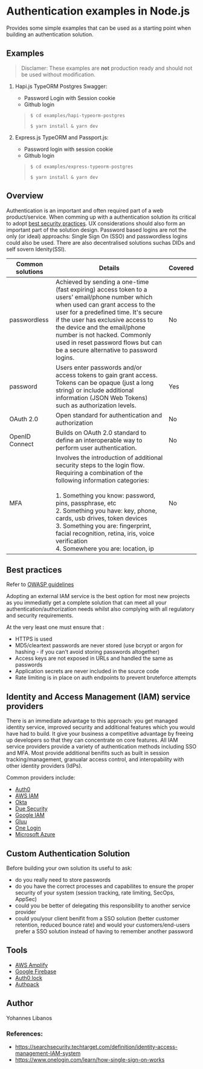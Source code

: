 # Authentication examples in Node.js

Provides some simple examples that can be used as a starting point when building an authentication solution.


## Examples
> Disclamer: These examples are **not** production ready and should not be used without modification.

1. Hapi.js TypeORM Postgres Swagger: 
    * Password Login with Session cookie
    * Github login 
    > `$ cd examples/hapi-typeorm-postgres`
    >
    > `$ yarn install & yarn dev`

1. Express.js TypeORM and Passport.js:
    * Password login with session cookie
    * Github login
    > `$ cd examples/express-typeorm-postgres`
    >
    > `$ yarn install & yarn dev`

## Overview

Authentication is an important and often required part of a web product/service. When comming up with a authentication solution its critical to adopt [best security practices](#best-practices). UX considerations should also form an important part of the solution design. Password based logins are not the only (or ideal) approachs: Single Sign On (SSO) and passwordless logins could also be used. There are also decentralised solutions suchas DIDs and self sovern Idenity(SSI).

Common solutions|Details|Covered
-|-|-
passwordless |Achieved by sending a one-time (fast expiring) access token to a users' email/phone number which when used can grant access to the user for a predefined time. It's secure if the user has exclusive access to the device and the email/phone number is not hacked. Commonly used in reset password flows but can be a secure alternative to password logins.  |No
password| Users enter passwords and/or  access tokens to gain grant access. Tokens can be opaque (just a long string) or include additional information (JSON Web Tokens) such as authorization levels.|Yes
OAuth 2.0|Open standard for authentication and authorization|No
OpenID Connect| Builds on OAuth 2.0 standard to define an interoperable way to perform user authentication.|No
MFA|Involves the introduction of additional security steps to the login flow. Requiring a combination of the following information categories: <br/><br/>1. Something you know: password, pins, passphrase, etc<br/>2. Something you have: key, phone, cards, usb drives, token devices <br/>3. Something you are: fingerprint, facial recognition, retina, iris, voice verification<br/>4. Somewhere you are: location, ip|No


## Best practices
Refer to [OWASP guidelines](https://cheatsheetseries.owasp.org/cheatsheets/Authentication_Cheat_Sheet.html) 

Adopting an external IAM service is the best option for most new projects as you immediatly get a complete solution that can meet all your authentication/authorization needs whilst also complying with all regulatory and security requirements.

At the very least one must ensure that :
- HTTPS is used
- MD5/cleartext passwords are never stored (use bcrypt or argon for hashing - if you can't avoid storing passwords altogether)
- Access keys are not exposed in URLs and handled the same as passwords
- Application secrets are never included in the source code
- Rate limiting is in place on auth endpoints to prevent bruteforce attempts


## Identity and Access Management (IAM) service providers
There is an immediate advantage to this approach: you get managed identity service, improved security and additional features which you would have had to build. It give your business a competitive advantage by freeing up developers so that they can concentrate on core features. All IAM service providers provide a variety of authentication methods including SSO and MFA. Most provide additional benifits such as built in session tracking/management, granualar access control, and interopability with other identity providers (IdPs). 

Common providers include:
- [Auth0](https://auth0.com/user-management/)
- [AWS IAM](https://aws.amazon.com/single-sign-on/)
- [Okta](https://www.okta.com/customer-identity/)
- [Due Security](https://duo.com/product)
- [Google IAM](https://cloud.google.com/iam)
- [Gluu](https://www.gluu.org/)
- [One Login](https://www.onelogin.com/)
- [Microsoft Azure](https://azure.microsoft.com/en-gb/services/active-directory/)


## Custom Authentication Solution
 
 Before building your own solution its useful to ask:
- do you really need to store passwords 
- do you have the correct processes and capabilites to ensure the proper security of your system (session tracking, rate limiting, SecOps, AppSec)
- could you be better of delegating this responsibility to another service provider 
- could you/your client benifit from a SSO solution (better customer retention, reduced bounce rate) and would your customers/end-users prefer a SSO solution instead of having to remember another password


## Tools
- [AWS Amplify](https://github.com/aws-amplify/amplify-js)
- [Google Firebase](https://firebase.google.com/docs/auth)
- [Auth0 lock](https://github.com/auth0/lock)
- [Authpack](https://authpack.io/)






    
## Author
Yohannes Libanos

### References:
- https://searchsecurity.techtarget.com/definition/identity-access-management-IAM-system
- https://www.onelogin.com/learn/how-single-sign-on-works


    